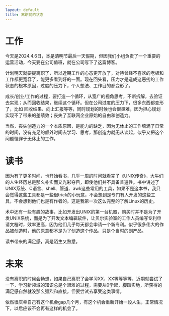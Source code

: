 ```yaml
---
layout: default
title: 离职前的状态
---
```


# 工作

今天是2024.4.6日，本是清明节最后一天假期，但因我们小组负责了一个重要的运营活动，今天要在公司值班，就在公司写下了这篇博客。

计划明天就要提离职了，所以近期工作的心态更开放了，对待曾经不喜欢的老板和工作都更宽容了，能更多看到好的一面。现在回头看，压力才是造成这恶劣的工作状态的根本原因，过度的压力下，个人想法、工作目的都变形了。

成长/创业/工作的过程，要打造一个循环，从宽广的视角思考，不断拆解，去验证去实现；从而回收结果，继续这个循环。但在公司过度的压力下，很多东西都变形了，比如 回收结果、向上汇报等等，同时规划的时候也会很畏难，因为担心规划实现不了带来的差绩效；丧失了互联网企业原始的自由和创造力。

当然，丧失创造力的一个本质原因，是能力的缺乏，因为无休止的工作填满了日常的时间，没有充足的额外时间去学习、思考，那创造力就无从谈起，似乎又把这个问题怪罪于无休止的工作。

# 读书

因为有了更多时间，也开始看书，几乎一周的时间就看完了《UNIX传奇》，大牛们的人生经历总是那么朴实而又光彩夺目，即使他们并不具备普遍性。书中讲述了UNIX系统、C语言、shell、管道、awk这些常用的工具，如果不是这本书，我只会觉得这些工具都是一些很trick的小玩意，不会想到是专门有人开发的这些工具，不会想到他们也是有作者的。这是我第一次这么完整的了解Linux的历史。

术中还有一些有趣的故事，比如开发出UNIX的第一台机器，购买时并不是为了开发UNIX系统，而是为了开发文本编辑软件，让贝尔实验室的工作人员编写专利申请文档时，效率更高，因为他们几乎每天都会申请一个新专利。似乎很多伟大的作品被创造时，他的原意都不是为了创造这个作品，只是个当时的副产品。

读书带来的满足感，真是陌生又熟悉。

# 未来

没有离职的时候会畅想，如果自己离职了会学习XX、XX等等等等，近期就尝试了一下，学习新领域的知识总是个艰难的过程，需要从0学起，脚踏实地，所获得的满足感自然就没那么强烈和直接，但要尝试去享受这类事情。

依然很庆幸自己有这个机会gap几个月，有这个机会重新开始一段人生，正常情况下，以后应该不会再有这样的机会了。